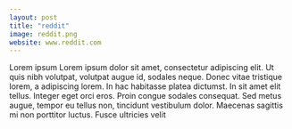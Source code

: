 ```yaml
---
layout: post
title: "reddit"
image: reddit.png
website: www.reddit.com
---
```

Lorem ipsum Lorem ipsum dolor sit amet, consectetur adipiscing elit. Ut quis nibh volutpat, volutpat augue id, sodales neque. Donec vitae tristique lorem, a adipiscing lorem. In hac habitasse platea dictumst. In sit amet elit tellus. Integer eget orci eros. Proin congue sodales consequat. Sed metus augue, tempor eu tellus non, tincidunt vestibulum dolor. Maecenas sagittis mi non porttitor luctus. Fusce ultricies velit
